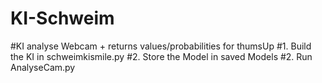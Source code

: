 # KI-Schweim

#KI analyse Webcam + returns values/probabilities for thumsUp
#1. Build the KI in schweimkismile.py
#2. Store the Model in saved Models
#2. Run AnalyseCam.py

